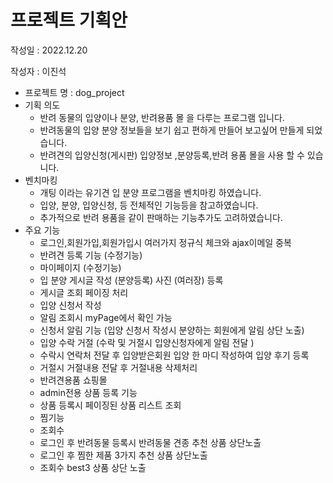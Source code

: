 # 프로젝트 기획안
작성일 : 2022.12.20

작성자 : 이진석


- 프로젝트 명 : dog_project
- 기획 의도 
    - 반려 동물의 입양이나 분양, 반려용품 몰 을 다루는 
  프로그램 입니다. 
    - 반려동물의 입양 분양 정보들을 보기 쉽고 편하게  만들어 
  보고싶어 만들게 되었습니다.
    - 반려견의 입양신청(게시판) 입양정보 ,분양등록,반려 용품 몰을 사용 할
수 있습니다.
- 벤치마킹
    - 개팅 이라는 유기견 입 분양 프로그램을 벤치마킹 하였습니다.
    - 입양, 분양, 입양신청, 등 전체적인 기능등을 참고하였습니다.
    - 추가적으로 반려 용품을 같이 판매하는 기능추가도 고려하였습니다.
- 주요 기능
    - 로그인,회원가입,회원가입시 여러가지 정규식 체크와 ajax이메일 중복
    - 반려견 등록 기능 (수정기능)
    - 마이페이지 (수정기능) 
    - 입 분양 게시글 작성 (분양등록) 사진 (여러장) 등록 
    - 게시글 조회 페이징 처리
    - 입양 신청서 작성 
    - 알림 조회시 myPage에서 확인 가능
    - 신청서 알림 기능 (입양 신청서 작성시 분양하는 회원에게 알림 상단 노출)
    - 입양 수락 거절 (수락 및 거절시 입양신청자에게 알림 전달 )
    - 수락시 연락처 전달 후 입양받은회원 입양 한 마디 작성하여 입양 후기 등록
    - 거절시 거절내용 전달 후 거절내용 삭제처리 
    - 반려견용품 쇼핑몰 
    - admin전용 상품 등록 기능 
    - 상품 등록시 페이징된 상품 리스트 조회
    - 찜기능
    - 조회수
    - 로그인 후 반려동물 등록시 반려동물 견종 추천 상품 상단노출
    - 로그인 후 찜한 제품 3가지 추천 상품 상단노출
    - 조회수 best3 상품 상단 노출 
   
